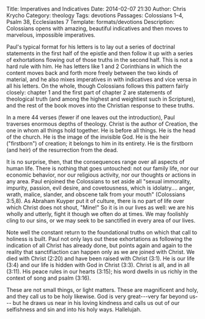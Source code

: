 Title: Imperatives and Indicatives
Date: 2014-02-07 21:30
Author: Chris Krycho
Category: theology
Tags: devotions
Passages: Colossians 1–4, Psalm 38, Ecclesiastes 7
Template: formats/devotions
Description: Colossians opens with amazing, beautiful indicatives and then moves
    to marvelous, impossible imperatives.

Paul's typical format for his letters is to lay out a series of doctrinal
statements in the first half of the epistle and then follow it up with a series
of exhortations flowing out of those truths in the second half. This is not a
hard rule with him. He has letters like 1 and 2 Corinthians in which the content
moves back and forth more freely between the two kinds of material, and he also
mixes imperatives in with indicatives and vice versa in all his letters. On the
whole, though Colossians follows this pattern fairly closely: chapter 1 and the
first part of chapter 2 are statements of theological truth (and among the
highest and weightiest such in Scripture), and the rest of the book moves into
the Christian response to these truths.

In a mere 44 verses (fewer if one leaves out the introduction), Paul traverses
enormous depths of theology. Christ is the author of Creation, the one in whom
all things hold together. He is before all things. He is the head of the church.
He is the image of the invisible God. He is the heir ("firstborn") of creation;
it belongs to him in its entirety. He is the firstborn (and heir) of the
resurrection from the dead.

It is no surprise, then, that the consequences range over all aspects of human
life. There is nothing that goes untouched: not our family life, nor our
economic behavior, nor our religious activity, nor our thoughts or actions in
any area. Paul enjoined the Colossians to set aside all "sexual immorality,
impurity, passion, evil desire, and covetousness, which is idolatry.... anger,
wrath, malice, slander, and obscene talk from your mouth" (Colossians 3:5,8). As
Abraham Kuyper put it of culture, there is no part of life over which Christ
does not shout, "Mine!" So it is in our lives as well: we are his wholly and
utterly, fight it though we often do at times. We may foolishly cling to our
sins, or we may seek to be sanctified in every area of our lives.

Note well the constant return to the foundational truths on which that call to
holiness is built. Paul not only lays out these exhortations as following the
indication of all Christ has already done, but points again and again to the
reality that sanctifiaction can happen only as we are joined with Christ. We
died with Christ (2:20) and have been raised with Christ (3:1). He is our life
(3:4) and our life is hidden with God in Christ (3:3). Christ is all, and in all
(3:11). His peace rules in our hearts (3:15); his word dwells in us richly in
the context of song and psalm (3:16).

These are not small things, or light matters. These are magnificent and holy,
and they call us to be holy likewise. God is very great---very far beyond us---
but he draws us near in his loving kindness and calls us out of our selfishness
and sin and into his holy ways. Hallelujah.
